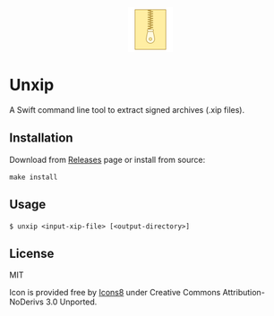 <p align="center">
<a href="https://github.com/thii/Unxip">
<img src=".github/icons8-archive-80.png" alt="Unxip" />
</a>
</p>

# Unxip
A Swift command line tool to extract signed archives (.xip files).

## Installation

Download from [Releases](https://github.com/thii/Unxip/releases) page or install from source:

    make install

## Usage

    $ unxip <input-xip-file> [<output-directory>]

## License
MIT

Icon is provided free by [Icons8](https://icons8.com) under Creative Commons Attribution-NoDerivs 3.0 Unported.
